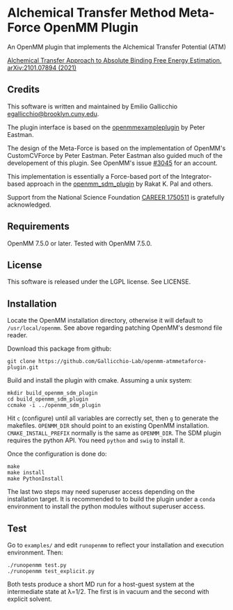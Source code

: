 # Alchemical Transfer Method Meta-Force OpenMM Plugin
An OpenMM plugin that implements the Alchemical Transfer Potential (ATM)

[Alchemical Transfer Approach to Absolute Binding Free Energy Estimation. arXiv:2101.07894 (2021)](https://arxiv.org/abs/2101.07894)

## Credits

This software is written and maintained by Emilio Gallicchio <egallicchio@brooklyn.cuny.edu>.

The plugin interface is based on the [openmmexampleplugin](https://github.com/peastman/openmmexampleplugin) by Peter Eastman.

The design of the Meta-Force is based on the implementation of OpenMM's CustomCVForce by Peter Eastman. Peter Eastman also guided much of the developement of this plugin. See OpenMM's issue [#3045](https://github.com/openmm/openmm/issues/3045) for an account.

This implementation is essentially a Force-based port of the Integrator-based approach in the [openmm_sdm_plugin](https://github.com/rajatkrpal/openmm_sdm_plugin) by Rakat K. Pal and others.

Support from the National Science Foundation [CAREER 1750511](https://www.nsf.gov/awardsearch/showAward?AWD_ID=1750511&HistoricalAwards=false) is gratefully acknowledged. 


## Requirements

OpenMM 7.5.0 or later. Tested with OpenMM 7.5.0.

## License

This software is released under the LGPL license. See LICENSE.

## Installation

Locate the OpenMM installation directory, otherwise it will default to `/usr/local/openmm`. See above regarding patching OpenMM's desmond file reader.

Download this package from github:

```
git clone https://github.com/Gallicchio-Lab/openmm-atmmetaforce-plugin.git
```


Build and install the plugin with cmake. Assuming a unix system:

```
mkdir build_openmm_sdm_plugin
cd build_openmm_sdm_plugin
ccmake -i ../openmm_sdm_plugin
```

Hit `c` (configure) until all variables are correctly set, then `g` to generate the makefiles. `OPENMM_DIR` should point to an existing OpenMM installation. `CMAKE_INSTALL_PREFIX` normally is the same as `OPENMM_DIR`. The SDM plugin requires the python API. You need `python` and `swig` to install it.

Once the configuration is done do:

```
make
make install
make PythonInstall
```

The last two steps may need superuser access depending on the installation target. It is recommended to to build the plugin under a `conda` environment to install the python modules without superuser access.

## Test

Go to `examples/` and edit `runopenmm` to reflect your installation and execution environment. Then:

```
./runopenmm test.py
./runopenmm test_explicit.py
```

Both tests produce a short MD run for a host-guest system at the intermediate state at λ=1/2. The first is in vacuum and the second with explicit solvent.

